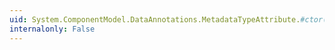 ```yaml
---
uid: System.ComponentModel.DataAnnotations.MetadataTypeAttribute.#ctor(System.Type)
internalonly: False
---
```

